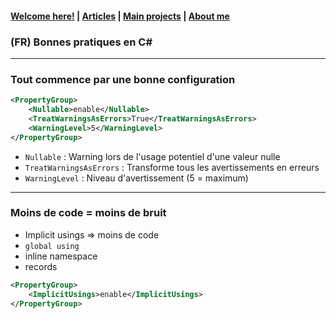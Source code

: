 #### [Welcome here!](https://vpenando.github.io) | [Articles](https://vpenando.github.io/articles.html) | [Main projects](https://vpenando.github.io/projects.html) | [About me](https://vpenando.github.io/about.html)

### (FR) Bonnes pratiques en C#

---

### Tout commence par une bonne configuration

```xml
<PropertyGroup>
    <Nullable>enable</Nullable>
    <TreatWarningsAsErrors>True</TreatWarningsAsErrors>
    <WarningLevel>5</WarningLevel>
</PropertyGroup>
```

- `Nullable` : Warning lors de l'usage potentiel d'une valeur nulle
- `TreatWarningsAsErrors` : Transforme tous les avertissements en erreurs
- `WarningLevel` : Niveau d'avertissement (5 = maximum)

---

### Moins de code = moins de bruit

- Implicit usings => moins de code
- `global using`
- inline namespace
- records

```xml
<PropertyGroup>
    <ImplicitUsings>enable</ImplicitUsings>
</PropertyGroup>
```
